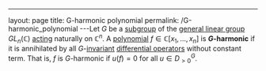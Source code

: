 ---
 layout: page
 title: G-harmonic polynomial
 permalink: /G-harmonic_polynomial
---Let $G$ be a [subgroup](https://defsmath.github.io/DefsMath/subgroup) of the [general linear group](https://defsmath.github.io/DefsMath/general_linear_group) $GL_n(\mathbb C)$ [acting](https://defsmath.github.io/DefsMath/group_action) naturally on $\mathbb C^n$. A [polynomial](https://defsmath.github.io/DefsMath/polynomial_ring) $f\in \mathbb C[x_1,\dots,x_n]$ is **$G$-harmonic** if it is annihilated by all $G$-[invariant](https://defsmath.github.io/DefsMath/G-invariant_function) [differential operators](https://defsmath.github.io/DefsMath/algebra_of_polynomial_differential_operators) without constant term. That is, $f$ is $G$-harmonic if $u(f) = 0$ for all $u \in D^G_{>0}$.
